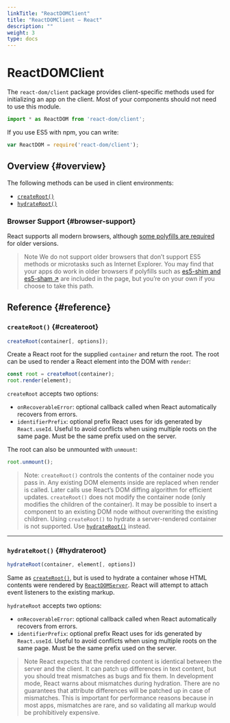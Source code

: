 ```yaml
---
linkTitle: "ReactDOMClient"
title: "ReactDOMClient – React"
description: ""
weight: 3
type: docs
---
```


# ReactDOMClient

The `react-dom/client` package provides client-specific methods used for initializing an app on the client. Most of your components should not need to use this module.

```jsx
import * as ReactDOM from 'react-dom/client';
```

If you use ES5 with npm, you can write:

```jsx
var ReactDOM = require('react-dom/client');
```

## Overview {#overview}

The following methods can be used in client environments:

- [`createRoot()`](/react/18.1/api-reference/react-dom-client#createroot)
- [`hydrateRoot()`](/react/18.1/api-reference/react-dom-client#hydrateroot)

### Browser Support {#browser-support}

React supports all modern browsers, although [some polyfills are required](/react/18.1/api-reference/javascript-environment-requirements) for older versions.

> Note
> We do not support older browsers that don’t support ES5 methods or microtasks such as Internet Explorer. You may find that your apps do work in older browsers if polyfills such as [es5-shim and es5-sham ↗](https://github.com/es-shims/es5-shim) are included in the page, but you’re on your own if you choose to take this path.
> 

## Reference {#reference}

### `createRoot()` {#createroot}

```jsx
createRoot(container[, options]);
```

Create a React root for the supplied `container` and return the root. The root can be used to render a React element into the DOM with `render`:

```jsx
const root = createRoot(container);
root.render(element);
```

`createRoot` accepts two options:

- `onRecoverableError`: optional callback called when React automatically recovers from errors.
- `identifierPrefix`: optional prefix React uses for ids generated by `React.useId`. Useful to avoid conflicts when using multiple roots on the same page. Must be the same prefix used on the server.

The root can also be unmounted with `unmount`:

```jsx
root.unmount();
```

> Note:
> `createRoot()` controls the contents of the container node you pass in. Any existing DOM elements inside are replaced when render is called. Later calls use React’s DOM diffing algorithm for efficient updates.
> `createRoot()` does not modify the container node (only modifies the children of the container). It may be possible to insert a component to an existing DOM node without overwriting the existing children.
> Using `createRoot()` to hydrate a server-rendered container is not supported. Use [`hydrateRoot()`](/react/18.1/api-reference/react-dom-client#hydrateroot) instead.
> 

---

### `hydrateRoot()` {#hydrateroot}

```jsx
hydrateRoot(container, element[, options])
```

Same as [`createRoot()`](/react/18.1/api-reference/react-dom-client#createroot), but is used to hydrate a container whose HTML contents were rendered by [`ReactDOMServer`](/react/18.1/api-reference/react-dom-server). React will attempt to attach event listeners to the existing markup.

`hydrateRoot` accepts two options:

- `onRecoverableError`: optional callback called when React automatically recovers from errors.
- `identifierPrefix`: optional prefix React uses for ids generated by `React.useId`. Useful to avoid conflicts when using multiple roots on the same page. Must be the same prefix used on the server.

> Note
> React expects that the rendered content is identical between the server and the client. It can patch up differences in text content, but you should treat mismatches as bugs and fix them. In development mode, React warns about mismatches during hydration. There are no guarantees that attribute differences will be patched up in case of mismatches. This is important for performance reasons because in most apps, mismatches are rare, and so validating all markup would be prohibitively expensive.
> 
